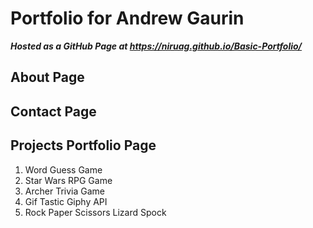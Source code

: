 # Portfolio for Andrew Gaurin
_**Hosted as a GitHub Page at https://niruag.github.io/Basic-Portfolio/**_

## About Page 

## Contact Page 

## Projects Portfolio Page 
1. Word Guess Game
1. Star Wars RPG Game
1. Archer Trivia Game
1. Gif Tastic Giphy API
1. Rock Paper Scissors Lizard Spock
